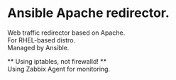 # Ansible Apache redirector. #


Web traffic redirector based on Apache.  
For RHEL-based distro.  
Managed by Ansible.

** Using iptables, not firewalld! **  
Using Zabbix Agent for monitoring.